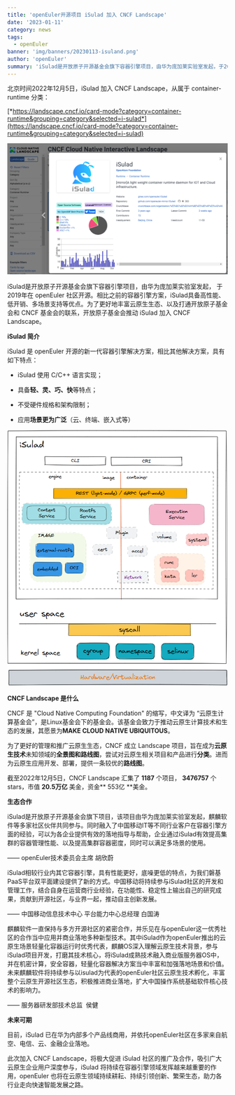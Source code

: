 ```yaml
---
title: 'openEuler开源项目 iSulad 加入 CNCF Landscape'
date: '2023-01-11'
category: news
tags:
  - openEuler
banner: 'img/banners/20230113-isuland.png'
author: 'openEuler'
summary: 'iSulad是开放原子开源基金会旗下容器引擎项目，由华为庞加莱实验室发起，于2019年在 openEuler社区开源。'
---
```



北京时间2022年12月5日，iSulad 加入 CNCF
Landscape，从属于 container-runtime 分类：

[*https://landscape.cncf.io/card-mode?category=container-runtime&grouping=category&selected=i-sulad*](https://landscape.cncf.io/card-mode?category=container-runtime&grouping=category&selected=i-sulad)

![image1](images/media/image1.png)

iSulad是开放原子开源基金会旗下容器引擎项目，由华为庞加莱实验室发起，
于2019年在 openEuler
社区开源。相比之前的容器引擎方案，iSulad具备高性能、低开销、多场景支持等优点。为了更好地丰富云原生生态、以及打通开放原子基金会和
CNCF 基金会的联系，开放原子基金会推动 iSulad 加入 CNCF Landscape。



**iSulad 简介**

iSulad 是 openEuler
开源的新一代容器引擎解决方案，相比其他解决方案，具有如下特点：

-   iSulad 使用 C/C++ 语言实现；

-   具备**轻、灵、巧、快**等特点；

-   不受硬件规格和架构限制；

-   应用**场景更为广泛**（云、终端、嵌入式等）

![image2](images/media/image2.png)



**CNCF Landscape 是什么**

CNCF 是 "Cloud Native Computing Foundation" 的缩写，中文译为
“云原生计算基金会”，是Linux基金会下的基金会。该基金会致力于推动云原生计算技术和生态的发展，其愿景为**MAKE
CLOUD NATIVE UBIQUITOUS**。

为了更好的管理和推广云原生生态，CNCF 成立 Landscape
项目，旨在成为**云原生技术**未知领域的**全景图和路线图**，尝试对云原生相关项目和产品进行**分类**。进而为云原生应用开发、部署，提供一条较优的**路线图**。

截至2022年12月5日，CNCF Landscape
汇集了 **1187** 个项目， **3476757** 个
stars，市值 **20.5万亿** 美金，资金** 553亿 **美金。



**生态合作**

iSulad是开放原子开源基金会旗下项目，该项目由华为庞加莱实验室发起，麒麟软件等多家社区伙伴共同参与。同时融入了中国移动IT等不同行业客户在容器引擎方面的经验，可以为各企业提供有效的落地指导与帮助，企业通过iSulad有效提高集群的容器管理性能、以及提高集群容器密度，同时可以满足多场景的使用。

—— openEuler技术委员会主席 胡欣蔚

iSulad相较行业内其它容器引擎，具有性能更好，底噪更低的特点，为我们磐基PaaS平台双平面建设提供了新的方式。中国移动将持续参与iSulad社区的开发和管理工作，结合自身在运营商行业经验，在功能性、稳定性上输出自己的研究成果，贡献到开源社区，与业界一起，推动自主创新发展。

—— 中国移动信息技术中心 平台能力中心总经理 白国涛

麒麟软件一直保持与多方开源社区的紧密合作，并乐见在与openEuler这一优秀社区的合作当中应用并商业落地多种新型技术。其中iSulad作为openEuler推出的云原生场景轻量化容器运行时优秀代表，麒麟OS深入理解云原生技术背景，参与iSulad项目开发，打磨其技术核心，将iSulad成熟技术融入商业版服务器OS中，并在机密计算，安全容器，轻量化容器解决方案当中丰富和加强落地场景和价值。未来麒麟软件将持续参与以isulad为代表的openEuler社区云原生技术孵化，丰富整个云原生开源社区生态，积极推进商业落地，扩大中国操作系统基础软件核心技术的影响力。

—— 服务器研发部技术总监  侯健



**未来可期**

目前，iSulad
已在华为内部多个产品线商用，并依托openEuler社区在多家来自航空、电信、云、金融企业落地。

此次加入 CNCF Landscape，将极大促进 iSulad
社区的推广及合作，吸引广大云原生企业用户深度参与，iSulad
将持续在容器引擎领域发挥越来越重要的作用，openEuler
也将在云原生领域持续耕耘、持续引领创新、繁荣生态，助力各行业走向快速智能发展之路。
